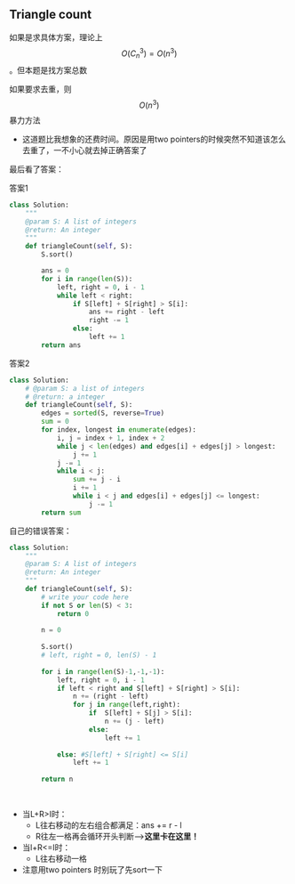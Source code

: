 ## Triangle count

如果是求具体方案，理论上$$O(C^3_n)=O(n^3)$$ 。但本题是找方案总数

如果要求去重，则$$O(n^3)$$ 暴力方法

* 这道题比我想象的还费时间。原因是用two pointers的时候突然不知道该怎么去重了，一不小心就去掉正确答案了

最后看了答案：

答案1

```py
class Solution:
    """
    @param S: A list of integers
    @return: An integer
    """
    def triangleCount(self, S):
        S.sort()

        ans = 0
        for i in range(len(S)):
            left, right = 0, i - 1
            while left < right:
                if S[left] + S[right] > S[i]:
                    ans += right - left
                    right -= 1
                else:
                    left += 1
        return ans
```

答案2

```py
class Solution:
    # @param S: a list of integers
    # @return: a integer
    def triangleCount(self, S):
        edges = sorted(S, reverse=True)
        sum = 0
        for index, longest in enumerate(edges):
            i, j = index + 1, index + 2
            while j < len(edges) and edges[i] + edges[j] > longest:
                j += 1
            j -= 1
            while i < j:
                sum += j - i
                i += 1
                while i < j and edges[i] + edges[j] <= longest:
                    j -= 1
        return sum
```

自己的错误答案：

```py
class Solution:
    """
    @param S: A list of integers
    @return: An integer
    """
    def triangleCount(self, S):
        # write your code here
        if not S or len(S) < 3:
            return 0
        
        n = 0
        
        S.sort()
        # left, right = 0, len(S) - 1 
        
        for i in range(len(S)-1,-1,-1):
            left, right = 0, i - 1 
            if left < right and S[left] + S[right] > S[i]:
                n += (right - left)
                for j in range(left,right):
                    if  S[left] + S[j] > S[i]:
                        n += (j - left)
                    else:
                        left += 1 
                    
            else: #S[left] + S[right] <= S[i]
                left += 1 
            
        return n 
                 
                
```
- 当L+R>I时：
    - L往右移动的左右组合都满足：ans += r - l
    - R往左一格再会循环开头判断-->**这里卡在这里！**
- 当l+R<=I时：
    - L往右移动一格
- 注意用two pointers 时别玩了先sort一下
